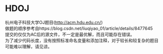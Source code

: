# HDOJ
杭州电子科技大学OJ题目(http://acm.hdu.edu.cn/)  
做题的顺序参考自https://blog.csdn.net/liuqiyao_01/article/details/8477645  
提交的仅仅为AC后的源文件，不一定是最优解，而且可能存在错误。  
为了减少代码长度，没有按照标准命名变量和添加注释，对于较长和较复杂的题目可能难以理解，请见谅。
